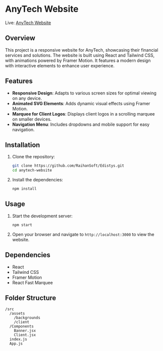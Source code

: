 # AnyTech Website

Live: [AnyTech Website](https://edistys-seven.vercel.app/)

## Overview

This project is a responsive website for AnyTech, showcasing their financial services and solutions. The website is built using React and Tailwind CSS, with animations powered by Framer Motion. It features a modern design with interactive elements to enhance user experience.

## Features

- **Responsive Design**: Adapts to various screen sizes for optimal viewing on any device.
- **Animated SVG Elements**: Adds dynamic visual effects using Framer Motion.
- **Marquee for Client Logos**: Displays client logos in a scrolling marquee on smaller devices.
- **Navigation Menu**: Includes dropdowns and mobile support for easy navigation.

## Installation

1. Clone the repository:
   ```bash
   git clone https://github.com/RaihanSoft/Edistys.git
   cd anytech-website
   ```

2. Install the dependencies:
   ```bash
   npm install
   ```

## Usage

1. Start the development server:
   ```bash
   npm start
   ```

2. Open your browser and navigate to `http://localhost:3000` to view the website.

## Dependencies

- React
- Tailwind CSS
- Framer Motion
- React Fast Marquee

## Folder Structure

```
/src
  /assets
    /backgrounds
    /client
  /Components
    Banner.jsx
    Client.jsx
  index.js
  App.js
```
